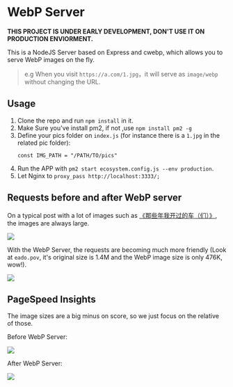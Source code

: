# WebP Server

**THIS PROJECT IS UNDER EARLY DEVELOPMENT, DON'T USE IT ON PRODUCTION ENVIORMENT.**

This is a NodeJS Server based on Express and cwebp, which allows you to serve WebP images on the fly.

> e.g When you visit `https://a.com/1.jpg`，it will serve as `image/webp` without changing the URL.

## Usage

1. Clone the repo and run `npm install` in it.
2. Make Sure you've install pm2, if not ,use `npm install pm2 -g`
3. Define your pics folder on `index.js` (for instance there is a `1.jpg` in the related pic folder):
	```
	const IMG_PATH = "/PATH/TO/pics"
	```
4. Run the APP with `pm2 start ecosystem.config.js --env production`.
5. Let Nginx to `proxy_pass http://localhost:3333/;`

## Requests before and after WebP server

On a typical post with a lot of images such as [《那些年我开过的车（们）》](https://nova.moe/the-cars-i-have-driven/), the images are always large.

![](https://blog-assets.nova.moe/pics/webp-on-fly/before-requests.png)

With the WebP Server, the requests are becoming much more friendly (Look at `eado.pov`, it's original size is 1.4M and the WebP image size is only 476K, wow!).

![](https://blog-assets.nova.moe/pics/webp-on-fly/after-requests.png)

## PageSpeed Insights

The image sizes are a big minus on score, so we just focus on the relative of those.

Before WebP Server:

![](https://blog-assets.nova.moe/pics/webp-on-fly/before.png)

After WebP Server:

![](https://blog-assets.nova.moe/pics/webp-on-fly/after.png)
